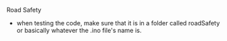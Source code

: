 Road Safety

- when testing the code, make sure that it is in a folder called roadSafety or basically whatever the .ino file's name is.
